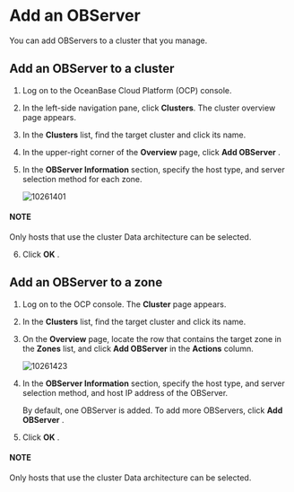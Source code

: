 # Add an OBServer

You can add OBServers to a cluster that you manage.

## Add an OBServer to a cluster

1. Log on to the OceanBase Cloud Platform (OCP) console.

2. In the left-side navigation pane, click **Clusters**. The cluster overview page appears.

3. In the **Clusters** list, find the target cluster and click its name.

4. In the upper-right corner of the **Overview** page, click **Add OBServer** .

5. In the **OBServer Information** section, specify the host type, and server selection method for each zone.

   ![10261401](https://help-static-aliyun-doc.aliyuncs.com/assets/img/en-US/4004306461/p343356.png)

  <main id="notice" type='explain'>
    <h4>NOTE</h4>
    <p>Only hosts that use the cluster Data architecture can be selected.</p>
  </main>

6. Click **OK** .

## Add an OBServer to a zone

1. Log on to the OCP console. The **Cluster** page appears.

2. In the **Clusters** list, find the target cluster and click its name.

3. On the **Overview** page, locate the row that contains the target zone in the **Zones** list, and click **Add OBServer** in the **Actions** column.

   ![10261423](https://help-static-aliyun-doc.aliyuncs.com/assets/img/en-US/5004306461/p343375.png)

4. In the **OBServer Information** section, specify the host type, and server selection method, and host IP address of the OBServer.

   By default, one OBServer is added. To add more OBServers, click **Add OBServer** .

5. Click **OK** .

  <main id="notice" type='explain'>
    <h4>NOTE</h4>
    <p>Only hosts that use the cluster Data architecture can be selected.</p>
  </main>
